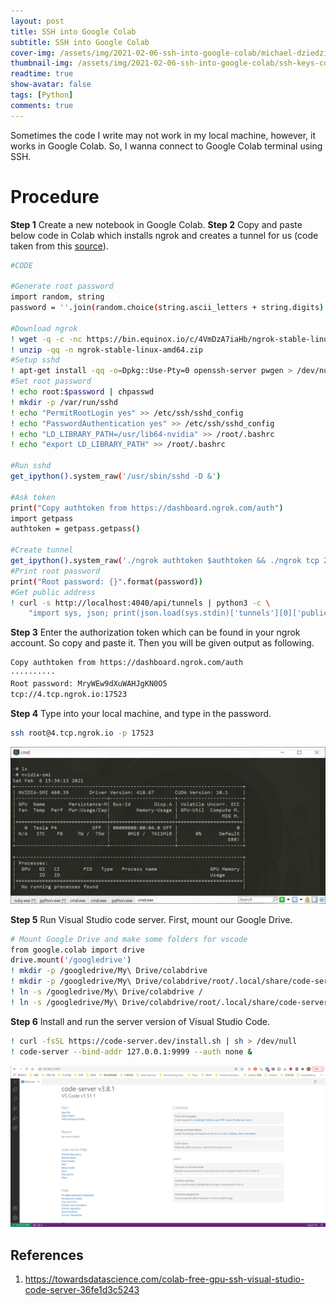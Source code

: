 ```yaml
---
layout: post
title: SSH into Google Colab
subtitle: SSH into Google Colab
cover-img: /assets/img/2021-02-06-ssh-into-google-colab/michael-dziedzic.jpg
thumbnail-img: /assets/img/2021-02-06-ssh-into-google-colab/ssh-keys-cover-image.jpg
readtime: true
show-avatar: false
tags: [Python]
comments: true
---
```


Sometimes the code I write may not work in my local machine, however, it works in Google Colab. So, I wanna connect to Google Colab terminal using SSH.

# Procedure

**Step 1** Create a new notebook in Google Colab.
**Step 2** Copy and paste below code in Colab which installs ngrok and creates a tunnel for us (code taken from this [source](https://gist.github.com/yashkumaratri/204755a85977586cebbb58dc971496da#file-google-colab-ssh)).

```bash
#CODE

#Generate root password
import random, string
password = ''.join(random.choice(string.ascii_letters + string.digits) for i in range(20))

#Download ngrok
! wget -q -c -nc https://bin.equinox.io/c/4VmDzA7iaHb/ngrok-stable-linux-amd64.zip
! unzip -qq -n ngrok-stable-linux-amd64.zip
#Setup sshd
! apt-get install -qq -o=Dpkg::Use-Pty=0 openssh-server pwgen > /dev/null
#Set root password
! echo root:$password | chpasswd
! mkdir -p /var/run/sshd
! echo "PermitRootLogin yes" >> /etc/ssh/sshd_config
! echo "PasswordAuthentication yes" >> /etc/ssh/sshd_config
! echo "LD_LIBRARY_PATH=/usr/lib64-nvidia" >> /root/.bashrc
! echo "export LD_LIBRARY_PATH" >> /root/.bashrc

#Run sshd
get_ipython().system_raw('/usr/sbin/sshd -D &')

#Ask token
print("Copy authtoken from https://dashboard.ngrok.com/auth")
import getpass
authtoken = getpass.getpass()

#Create tunnel
get_ipython().system_raw('./ngrok authtoken $authtoken && ./ngrok tcp 22 &')
#Print root password
print("Root password: {}".format(password))
#Get public address
! curl -s http://localhost:4040/api/tunnels | python3 -c \
    "import sys, json; print(json.load(sys.stdin)['tunnels'][0]['public_url'])"
```

**Step 3** Enter the authorization token which can be found in your ngrok account. So copy and paste it. Then you will be given output as following.

```bash
Copy authtoken from https://dashboard.ngrok.com/auth
··········
Root password: MryWEw9dXuWAHJgKN0O5
tcp://4.tcp.ngrok.io:17523
```

**Step 4** Type into your local machine, and type in the password.

```bash
ssh root@4.tcp.ngrok.io -p 17523
```

![](/assets/img/2021-02-06-ssh-into-google-colab/cmd.jpg)

**Step 5** Run Visual Studio code server. First, mount our Google Drive.

```bash
# Mount Google Drive and make some folders for vscode
from google.colab import drive
drive.mount('/googledrive')
! mkdir -p /googledrive/My\ Drive/colabdrive
! mkdir -p /googledrive/My\ Drive/colabdrive/root/.local/share/code-server
! ln -s /googledrive/My\ Drive/colabdrive /
! ln -s /googledrive/My\ Drive/colabdrive/root/.local/share/code-server /root/.local/share/
```

**Step 6** Install and run the server version of Visual Studio Code.

```bash
! curl -fsSL https://code-server.dev/install.sh | sh > /dev/null
! code-server --bind-addr 127.0.0.1:9999 --auth none &
```

![](/assets/img/2021-02-06-ssh-into-google-colab/vs.png)

## References

1. https://towardsdatascience.com/colab-free-gpu-ssh-visual-studio-code-server-36fe1d3c5243